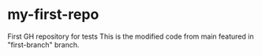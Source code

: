 # my-first-repo
First GH repository for tests
This is the modified code from main featured in "first-branch" branch.
